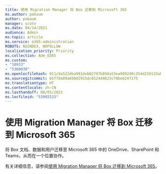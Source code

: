 ```yaml
---
title: 使用 Migration Manager 将 Box 迁移到 Microsoft 365
ms.author: pebaum
author: pebaum
manager: scotv
ms.date: 04/14/2021
audience: Admin
ms.topic: article
ms.service: o365-administration
ROBOTS: NOINDEX, NOFOLLOW
localization_priority: Priority
ms.collection: Adm_O365
ms.custom:
- "10933"
- "5300030"
ms.openlocfilehash: 011c9a522dba991deb02797b894a53ea989240c354d219133ab909a2baceb61a
ms.sourcegitcommit: b5f7da89a650d2915dc652449623c78be6247175
ms.translationtype: HT
ms.contentlocale: zh-CN
ms.lasthandoff: 08/05/2021
ms.locfileid: "53992533"
---
```

# <a name="migrate-box-to-microsoft-365-with-migration-manager"></a>使用 Migration Manager 将 Box 迁移到 Microsoft 365

将 Box 文档、数据和用户迁移至 Microsoft 365 中的 OneDrive、SharePoint 和 Teams，从而在一个位置协作。

有关详细信息，请参阅[使用 Migration Manager 将 Box 迁移到 Microsoft 365](https://docs.microsoft.com/sharepointmigration/mm-box-overview)。